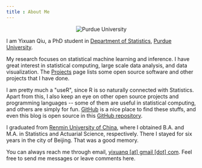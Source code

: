 ```yaml
---
title : About Me
---
```


<div align="center">
  <img src="http://i.imgur.com/A1OfGXN.jpg" alt="Purdue University" />
</div>

I am Yixuan Qiu, a PhD student in
[Department of Statistics](http://www.stat.purdue.edu/), [Purdue University](https://www.purdue.edu/).

My research focuses on statistical machine learning and inference. I have great interest
in statistical computing, large scale data analysis, and data visualization.
The [Projects](/projects/) page
lists some open source software and other projects that I have done.

I am pretty much a "useR", since R is so naturally connected with Statistics.
Apart from this, I also keep an eye on other open source projects and programming languages --
some of them are useful in statistical computing, and others are simply for fun.
[GitHub](https://github.com/) is a nice place to find these stuffs,
and even this blog is open source in this [GitHub repository](https://github.com/yixuan/hugo-blog-en).

I graduated from [Renmin University of China](http://www.ruc.edu.cn/en), where I obtained B.A. and M.A. in
Statistics and Actuarial Science, respectively. There I stayed for six years in the city
of Beijing. That was a good memory.

You can always reach me through email, [yixuanq [at] gmail [dot] com](#). Feel free to send
me messages or leave comments here.
